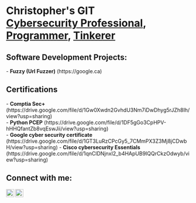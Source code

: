 <h1>Christopher's GIT  <br/><a href="https://www.linkedin.com/in/christopher-dsouza-it/">Cybersecurity Professional</a>,  <a href="https://github.com/ChristophersGIT/ChristophersGIT">Programmer</a>, <a href="https://github.com/ChristophersGIT/ChristophersGIT">Tinkerer</a>

<h2>Software Development Projects:</h2>
- <b>Fuzzy (Url Fuzzer)</b>  (https://google.ca)
  

<h2>Certifications</h2>
- <b>Comptia Sec+</b> (https://drive.google.com/file/d/1Gw0Xwdn2GvhdU3Nm7iDwDhyg5rJZh8Ih/view?usp=sharing) <br/>
- <b>Python PCEP</b> (https://drive.google.com/file/d/1DF5gGo3CpHPV-hHHQfantZb8vqEswJii/view?usp=sharing) <br/>
- <b>Google cyber security certificate</b> (https://drive.google.com/file/d/1GT3LuRzCPcGy5_7CMmPX3Z3Mj8jCDwbH/view?usp=sharing)
- <b>Cisco cybersecurity Essentials</b> (https://drive.google.com/file/d/1qnClDNjnxI2_b4HApUB9IQQrCkzOdwyb/view?usp=sharing)
  


<h2>Connect with me:</h2>

[<img align="left" alt="null | YouTube" width="22px" src="https://cdn.jsdelivr.net/npm/simple-icons@v3/icons/youtube.svg" />][youtube]
[<img align="left" alt="null | LinkedIn" width="22px" src="https://cdn.jsdelivr.net/npm/simple-icons@v3/icons/linkedin.svg" />][linkedin]

[youtube]: https://www.youtube.com/
[linkedin]: https://www.linkedin.com/in/christopher-dsouza-it/
